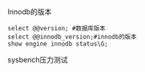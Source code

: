 



Innodb的版本

```mysql
select @@version; #数据库版本
select @@innodb_version;#innodb的版本
show engine innodb status\G;
```

sysbench压力测试

